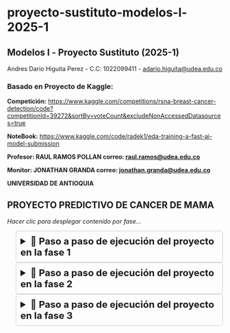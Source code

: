 # **proyecto-sustituto-modelos-l-2025-1**

## **Modelos l - Proyecto Sustituto (2025-1)**

Andres Dario Higuita Perez - C.C: 1022099411 - adario.higuita@udea.edu.co

### **Basado en Proyecto de Kaggle:**

**Competición:**
https://www.kaggle.com/competitions/rsna-breast-cancer-detection/code?competitionId=39272&sortBy=voteCount&excludeNonAccessedDatasources=true

**NoteBook:**
https://www.kaggle.com/code/radek1/eda-training-a-fast-ai-model-submission


**Profesor: RAUL RAMOS POLLAN correo: raul.ramos@udea.edu.co**

**Monitor: JONATHAN GRANDA correo: jonathan.granda@udea.edu.co**

**UNIVERSIDAD DE ANTIOQUIA**


## **PROYECTO PREDICTIVO DE CANCER DE MAMA**
*Hacer clic para desplegar contenido por fase...*
<details style="margin-left: 20px; border: 1px solid #ccc; padding: 10px; border-radius: 5px;">
<summary style="cursor: pointer; font-weight: bold; font-size:22px">📁 Paso a paso de ejecución del proyecto en la fase 1</summary>
<br>

*Ejecutar el notebook con **googleColab** prioritariamente para una correcta conexión a Drive institucional...*

*En el notebook hay un cuadro de codigo para su ejecución despues de la lectura de cada paso...*

1. Se realiza la instalación librerías necesarias para la correcta ejecución del los siguientes pasos.

*Ignorar advertencias de conflicto de dependencias, ya que es un conflicto dificil de resolver en la versiones de colab, mas sin embargo los bloques de codigo se ejecutan sin problema en su mayoria y solo hay un paso que puede fallar pero tiene solución indicada.*


2. Se realiza ejecución de codigo para la conexión a Drive donde estarán alojados los archivos de train y test, previamente compartidos al profesor Raul y monitor Jonathan. Para ello deben realizar lo siguiente:

**⚠️ ¡¡IMPORTANTE!!**  
   **Siga los siguientes pasos en orden, de arriba hacia abajo, para que la sincronización con Google Drive sea exitosa:**

   a. ✅ **Aceptar acceso compartido**  
      Acepte la invitación para acceder a la carpeta **Modelos_l** compartida por **Andrés Higuita** desde el correo `adario.higuita@udea.edu.co`.

   b. 📂 **Mover la carpeta a “Mi unidad”**  
      Ingrese a su [Google Drive](https://drive.google.com), ubique la carpeta **Modelos_l** en la sección **"Compartido conmigo"**, y arrástrela hacia **"Mi unidad"**.  
      Esto añadirá un acceso directo necesario para gestionarla desde el Notebook en Colab.

   c. ▶️ **Ejecutar el código de conexión**  
      En el Notebook de Colab, ejecute la celda correspondiente para montar Google Drive.

   d. 🔐 **Autorizar acceso a archivos**  
      Cuando se lo solicite, permita que el Notebook acceda a sus archivos de Google Drive.

   e. 🏫 **Usar cuenta institucional**  
      Inicie sesión con su **cuenta institucional** (la misma a la que se compartió la carpeta **Modelos_l**).

   f. ✅ **Aceptar todos los permisos**  
      Acepte **todas las solicitudes de permisos por defecto**. En total, son **8 servicios** que el Notebook necesita para acceder y sincronizar.

   g. ☁️ **Confirmar y sincronizar**  
      Una vez completados los pasos anteriores, el sistema sincronizará automáticamente los archivos compartidos.

   h. 📁 **Ruta de acceso en el entorno Colab**  
      Los archivos estarán disponibles desde la siguiente ruta dentro del entorno del Notebook:  
      `/content/drive/MyDrive/Modelos_l/`

3. Una vez aceptado el acceso a la carpeta compartida en Google Drive, se procede a extraer los archivos necesarios para el entrenamiento y prueba del modelo desde la carpeta base **Modelos_l**. Para ello, debe ejecutarse el bloque de código correspondiente en el notebook.

   Este paso realizará lo siguiente:

   - 📁 Se crea automáticamente una carpeta llamada **`rsna_project`** dentro del directorio **`/content/`** del entorno de Colab.
   - 📦 Dentro de esta carpeta se extraen o ubican los archivos y carpetas compartidas desde Drive, específicamente:
     - `train.csv` → Archivo con datos de entrenamiento.
     - `test.csv` → Archivo con datos de prueba.
     - `train_images/` → Carpeta que contiene las imágenes utilizadas para entrenar el modelo.
     - `test_images/` → Carpeta que contiene las imágenes que serán utilizadas para realizar predicciones.

   ✅ Asegúrese de que los archivos estén correctamente ubicados en la carpeta **Modelos_l** dentro de su Google Drive antes de ejecutar este paso.


4. Se realiza importación de librerias.

**⚠️ ¡¡IMPORTANTE!!**  
   Si aparece un error al importar `fastai.vision.all`, debe **reiniciar el entorno de ejecución** siguiendo estos pasos:

   a. 🧭 Dirígete a la barra de opciones superior del notebook de Colab.  
   b. 🔄 Haz clic en **"Entorno de ejecución"**.  
   c. 📌 En el menú desplegable, selecciona **"Reiniciar la sesión"**.  
   d. ⏳ Espera unos segundos a que se reinicie el entorno por completo.  
   e. ✅ Una vez reiniciado, puedes continuar ejecutando el resto del código **sin inconvenientes**.

   ---

   💡 *Reiniciar el entorno suele resolver errores relacionados con incompatibilidades temporales de librerías.*


5. Se define ruta de trabajo y cargar train.csv


6. Se acondiciona función para leer .dcm como imagen


7. Se acondiciona función para obtener el path de cada imagen .dcm


8. Se realiza un filtrado de las imágenes que realmente existen dentro del train


9. Se preparan los datos con DataBlock


10. Se realiza entrenamiento del modelo


11. Se hacen predicciones sobre el set de prueba


12. Se genera archivo submission.csv con los resultados de la predicción realizada


</details>

<details style="margin-left: 20px; border: 1px solid #ccc; padding: 10px; border-radius: 5px;">
<summary style="cursor: pointer; font-weight: bold; font-size:22px">📁 Paso a paso de ejecución del proyecto en la fase 2</summary>
<br>

## **CONSIDERACIONES INICIALES**

* *En esta fase 2 es necesario contemplar que la ejecución de la misma se realizará en un SO Linux (preferiblemente Ubuntu) con Docker instalado de acuerdo a la documentación oficial en https://docs.docker.com/engine/install/*

* *Por favor leer detalladamente y seguir las instrucciones de arriba hacia abajo*

### **PASOS PARA LA CORRECTA EJECUCIÓN**

Al clonar o descargar este repositorio obtenemos la carpeta fase-2 con los archivos:

*Cada archivo tiene los comentarios con explicaciones necesarias dado el caso*

├── Dockerfile

├── export.pkl

├── helpers.py

├── predict.py

├── requirements.txt

├── submission.csv

├── test.csv

├── train.csv

├── train.py

**Posteriormente ubicados en la carpeta fase-2 en una consola de comandos, realizamos lo siguiente:**

Construimos la imagen de Docker con el comando:
```bash
sudo docker build -t cancer_prediction_model .
```
***PD: Por favor tener un poco de paciencia en la espera de la construcción de la imagen ya que para la ejecución de este proyecto es explicitamente necesario usar librerias de torch y fastai las cuales son extensas***

Esta imagen creada contiene los mismos archivos del repositorio y ademas las carpetas **test_images** (*contiene imagenes para procesar una predicción*) y **train_images** (*contiene una cantidad limitada de 94 imagenes para el entrenamiento*), esto con la finalidad mensionada por parte del profesor que este fuese autocontenido, estas carpetas contienen las imagenes para testear/predecir y las imagenes para entrenar el modelo.

Con esta imagen podemos hacer ejecuciones:

#### **DESDE LA PARTE EXTERNA DEL CONTENEDOR**

##### **PREDECIR CANCER DE MAMA**
Podemos precedir indicandole la ubicación del archivo **test.csv** (*que contiene los indices y datos de las imagenes a predecir cancer de mama*), la ubicación del **export.pkl** (*el modelo entrenado*), la ubicación del archivo **submission.csv** (*el archivo que contiene las predicciones resultantes*) y por ultimo se indica que se ejecute el archivo **predict.py** con el siguiente script:

```bash
sudo docker run --rm -v $(pwd)/submission.csv:/app/submission.csv -v $(pwd)/test.csv:/app/test.csv -v $(pwd)/export.pkl:/app/export.pkl cancer_prediction_model python predict.py
```
Obteniendo **submission.csv** como el siguiente:
```bash
image_id,cancer
736471439,0.22821328043937683
```

*PD: Las imagenes indicadas en el archivo **test.csv** se encuentran dentro del contenedor con la finalidad de autogestión.*

##### **ENTRENAR EL MODELO DE PREDICCIÓN**
Podemos entrenar el modelo indicandole la ubicación del archivo **train.csv** (*que contiene los indices y datos de las imagenes para entrenar el modelo*), la ubicación del **export.pkl** (*el modelo entrenado y que será sobreescrito con el nuevo entrenamiento realizado*) y por ultimo se indica que se ejecute el archivo **train.py** con el siguiente script:

```bash
sudo docker run --rm -v $(pwd)/export.pkl:/export.pkl -v $(pwd)/train.csv:/train.csv cancer_prediction_model python train.py
```
Una vez finalizada la ejecución se obtiene el archivo **export.pkl** con el cual podemos hacer nuevas predicción y validar su rendimiento.

*PD: Las imagenes indicadas en el archivo **train.csv** se encuentran dentro del contenedor con la finalidad de autogestión.*


#### **DESDE LA PARTE INTERNA DEL CONTENEDOR**

Debemos de ingresar al contenedor con el siguiente comando:

```bash
sudo docker run -it cancer_prediction_model bash
```

##### **PREDECIR CANCER DE MAMA**
Podemos precedir ajustando las variables del archivo **test.csv** (*que contiene los indices y datos de las imagenes a predecir cancer de mama*) si se requiere con un editor de texto y solo sería ejecutar el archivo **predict.py** con el siguiente script:

```bash
python predict.py
```
Obteniendo **submission.csv** como el siguiente:
```bash
image_id,cancer
736471439,0.22821328043937683
```

Este archivo se puede abrir con el comando:
```bash
cat submission.csv
```

*PD: Las imagenes indicadas en el archivo **test.csv** se encuentran dentro del contenedor con la finalidad de autogestión.*

##### **ENTRENAR EL MODELO DE PREDICCIÓN**
Podemos entrenar el modelo ajustando las variables del archivo del archivo **train.csv** (*que contiene los indices y datos de las imagenes para entrenar el modelo*) si se requiere y se ejecuta el  archivo **train.py** con el siguiente script:

```bash
python train.py
```
Una vez finalizada la ejecución se obtiene el archivo **export.pkl** con el cual podemos hacer nuevas predicciones y validar el rendimiento del nuevo modelo.

*PD: Las imagenes indicadas en el archivo **train.csv** se encuentran dentro del contenedor con la finalidad de autogestión.*

</details>

<details style="margin-left: 20px; border: 1px solid #ccc; padding: 10px; border-radius: 5px;">
<summary style="cursor: pointer; font-weight: bold; font-size:22px">📁 Paso a paso de ejecución del proyecto en la fase 3</summary>
<br>

*Proximamente...*

</details>
